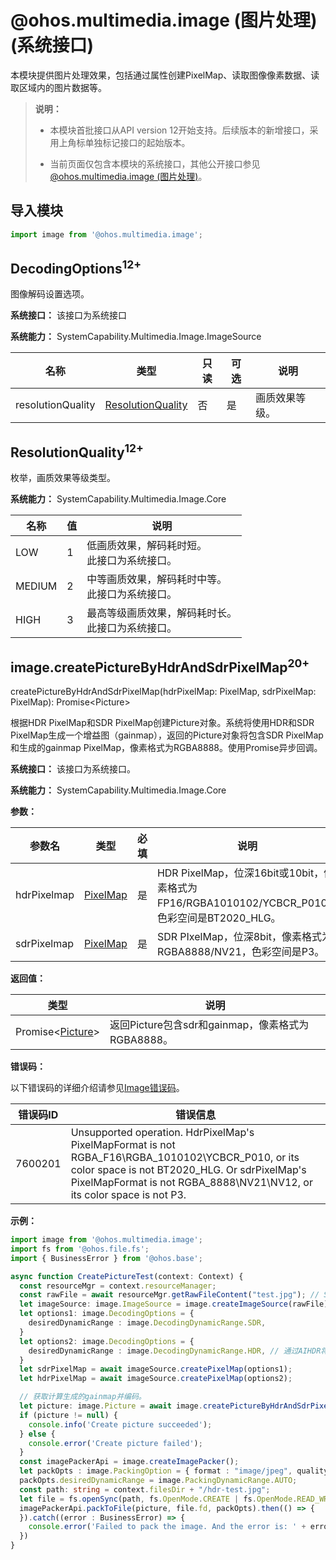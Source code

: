 # @ohos.multimedia.image (图片处理)(系统接口)

本模块提供图片处理效果，包括通过属性创建PixelMap、读取图像像素数据、读取区域内的图片数据等。

> **说明：**
>
> - 本模块首批接口从API version 12开始支持。后续版本的新增接口，采用上角标单独标记接口的起始版本。
>
> - 当前页面仅包含本模块的系统接口，其他公开接口参见[@ohos.multimedia.image (图片处理)](arkts-apis-image.md)。

## 导入模块

```ts
import image from '@ohos.multimedia.image';
```

## DecodingOptions<sup>12+</sup>

图像解码设置选项。

**系统接口：** 该接口为系统接口

**系统能力：** SystemCapability.Multimedia.Image.ImageSource

| 名称               | 类型              | 只读 | 可选 | 说明             |
| ----------------- | ----------------- | ---- | ---- | ---------------- |
| resolutionQuality | [ResolutionQuality](#resolutionquality12) | 否   | 是   | 画质效果等级。 |

## ResolutionQuality<sup>12+</sup>

枚举，画质效果等级类型。

**系统能力：** SystemCapability.Multimedia.Image.Core

| 名称                         | 值      | 说明       |
| ---------------------------- | ------ | ---------- |
| LOW     | 1     | 低画质效果，解码耗时短。<br/>此接口为系统接口。|
| MEDIUM             | 2    | 中等画质效果，解码耗时中等。<br/>此接口为系统接口。|
| HIGH             | 3    | 最高等级画质效果，解码耗时长。<br/>此接口为系统接口。|

## image.createPictureByHdrAndSdrPixelMap<sup>20+</sup>

createPictureByHdrAndSdrPixelMap(hdrPixelMap: PixelMap, sdrPixelMap: PixelMap): Promise\<Picture>

根据HDR PixelMap和SDR PixelMap创建Picture对象。系统将使用HDR和SDR PixelMap生成一个增益图（gainmap），返回的Picture对象将包含SDR PixelMap和生成的gainmap PixelMap，像素格式为RGBA8888。使用Promise异步回调。

**系统接口：** 该接口为系统接口。

**系统能力：** SystemCapability.Multimedia.Image.Core

**参数：**

| 参数名       | 类型                | 必填 | 说明             |
| ------------ | ------------------- | ---- | ---------------- |
| hdrPixelmap | [PixelMap](arkts-apis-image-PixelMap.md#interface-pixelmap) | 是   | HDR PixelMap，位深16bit或10bit，像素格式为FP16/RGBA1010102/YCBCR_P010，色彩空间是BT2020_HLG。 |
| sdrPixelmap | [PixelMap](arkts-apis-image-PixelMap.md#interface-pixelmap) | 是   | SDR PIxelMap，位深8bit，像素格式为RGBA8888/NV21，色彩空间是P3。 |

**返回值：**

| 类型               | 说明              |
| ------------------ | ----------------- |
|Promise\<[Picture](arkts-apis-image-Picture.md#interface-picture)> | 返回Picture包含sdr和gainmap，像素格式为RGBA8888。 |

**错误码：**

以下错误码的详细介绍请参见[Image错误码](errorcode-image.md)。

| 错误码ID | 错误信息                                                     |
| -------- | ------------------------------------------------------------ |
| 7600201      | Unsupported operation. HdrPixelMap's PixelMapFormat is not RGBA_F16\RGBA_1010102\YCBCR_P010, or its color space is not BT2020_HLG. Or sdrPixelMap's PixelMapFormat is not RGBA_8888\NV21\NV12, or its color space is not P3. |

**示例：**

```ts
import image from '@ohos.multimedia.image';
import fs from '@ohos.file.fs';
import { BusinessError } from '@ohos.base';

async function CreatePictureTest(context: Context) {
  const resourceMgr = context.resourceManager;
  const rawFile = await resourceMgr.getRawFileContent("test.jpg"); // SDR
  let imageSource: image.ImageSource = image.createImageSource(rawFile);
  let options1: image.DecodingOptions = {
    desiredDynamicRange : image.DecodingDynamicRange.SDR,
  }
  let options2: image.DecodingOptions = {
    desiredDynamicRange : image.DecodingDynamicRange.HDR, // 通过AIHDR将SDR解码为HDR。
  }
  let sdrPixelMap = await imageSource.createPixelMap(options1);
  let hdrPixelMap = await imageSource.createPixelMap(options2);

  // 获取计算生成的gainmap并编码。
  let picture: image.Picture = await image.createPictureByHdrAndSdrPixelMap(hdrPixelMap, sdrPixelMap);
  if (picture != null) {
    console.info('Create picture succeeded');
  } else {
    console.error('Create picture failed');
  }
  const imagePackerApi = image.createImagePacker();
  let packOpts : image.PackingOption = { format : "image/jpeg", quality: 98};
  packOpts.desiredDynamicRange = image.PackingDynamicRange.AUTO;
  const path: string = context.filesDir + "/hdr-test.jpg";
  let file = fs.openSync(path, fs.OpenMode.CREATE | fs.OpenMode.READ_WRITE);
  imagePackerApi.packToFile(picture, file.fd, packOpts).then(() => {
  }).catch((error : BusinessError) => {
    console.error('Failed to pack the image. And the error is: ' + error);
  })
}
```
